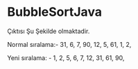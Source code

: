 # BubbleSortJava
Çıktısı Şu Şekilde olmaktadir.


Normal sıralama:-
  31, 6, 7, 90, 12, 5, 61, 1, 2, 
  
  
Yeni sıralama: -
  1, 2, 5, 6, 7, 12, 31, 61, 90, 
